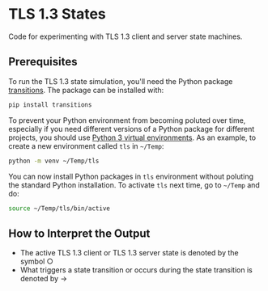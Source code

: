 # TLS 1.3 States
Code for experimenting with TLS 1.3 client and server state machines.

## Prerequisites
To run the TLS 1.3 state simulation, you'll need the Python package [transitions](https://github.com/pytransitions/transitions). The package can be installed with:
```bash
pip install transitions
```

To prevent your Python environment from becoming poluted over time, especially if you need different versions of a Python package for different projects, you should use [Python 3 virtual environments](https://docs.python.org/3/library/venv.html). As an example, to create a new environment called `tls` in `~/Temp`:
```bash
python -m venv ~/Temp/tls
``` 

You can now install Python packages in `tls` environment without poluting the standard Python installation. To activate `tls` next time, go to `~/Temp` and do:
```bash
source ~/Temp/tls/bin/active
```

## How to Interpret the Output
* The active TLS 1.3 client or TLS 1.3 server state is denoted by the symbol &#x25CB;
* What triggers a state transition or occurs during the state transition is denoted by &#x2192;  
